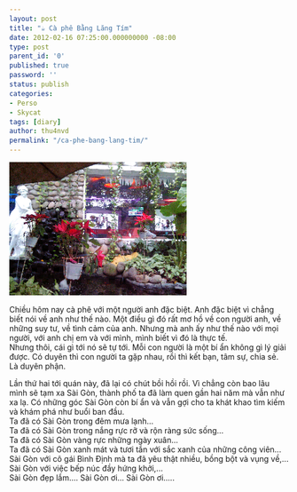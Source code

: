 ```yaml
---
layout: post
title: "☕ Cà phê Bằng Lăng Tím"
date: 2012-02-16 07:25:00.000000000 -08:00
type: post
parent_id: '0'
published: true
password: ''
status: publish
categories:
- Perso
- Skycat
tags: [diary]
author: thu4nvd
permalink: "/ca-phe-bang-lang-tim/"
---
```


![Coffeshop](/assets/2012/02/IMG_20120216_142428.png)  

Chiều hôm nay cà phê với một người anh đặc biệt. Anh đặc biệt vì chẳng biết nói về anh như thế nào. Một điều gì đó rất mơ hồ về con người anh, về những suy tư, về tình cảm của anh. Nhưng mà anh ấy như thế nào với mọi người, với anh chị em và với mình, mình biết vì đó là thực tế.   
Nhưng thôi, cái gì tới nó sẽ tự tới. Mỗi con người là một bí ẩn không gì lý giải được. Có duyên thì con người ta gặp nhau, rồi thì kết bạn, tâm sự, chia sẻ. Là duyên phận.   

Lần thứ hai tới quán này, đã lại có chút bồi hồi rồi. Vì chẳng còn bao lâu mình sẽ tạm xa Sài Gòn, thành phố ta đã làm quen gần hai năm mà vẫn như xa lạ. Có những góc Sài Gòn còn bí ẩn và vẫn gợi cho ta khát khao tìm kiếm và khám phá như buổi ban đầu.   
Ta đã có Sài Gòn trong đêm mưa lạnh...   
Ta đã có Sài Gòn trong nắng rực rỡ và rộn ràng sức sống...   
Ta đã có Sài Gòn vàng rực những ngày xuân...   
Ta đã có Sài Gòn xanh mát và tươi tắn với sắc xanh của những công viên...   
Sài Gòn với cô gái Bình Định mà ta đã yêu thật nhiều, bồng bột và vụng về,...   
Sài Gòn với việc bếp núc đầy hứng khởi,...   
Sài Gòn đẹp lắm.... Sài Gòn ơi... Sài Gòn ơi.....   